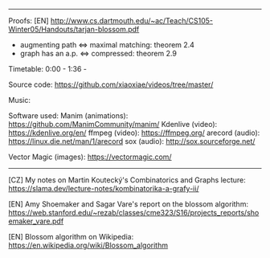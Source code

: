 <what the video is about>

------------------

Proofs: [EN] http://www.cs.dartmouth.edu/~ac/Teach/CS105-Winter05/Handouts/tarjan-blossom.pdf 
- augmenting path <=> maximal matching: theorem 2.4
- graph has an a.p. <=> compressed: theorem 2.9

Timetable:
0:00 - <something>
1:36 - <something else>

Source code:
https://github.com/xiaoxiae/videos/tree/master/<name-of-folder>

Music:
<credit the music used>

Software used:
Manim (animations): https://github.com/ManimCommunity/manim/
Kdenlive (video): https://kdenlive.org/en/
ffmpeg (video): https://ffmpeg.org/
arecord (audio): https://linux.die.net/man/1/arecord
sox (audio): http://sox.sourceforge.net/

Vector Magic (images): https://vectormagic.com/

------------------

[CZ] My notes on Martin Koutecký's Combinatorics and Graphs lecture:
https://slama.dev/lecture-notes/kombinatorika-a-grafy-ii/

[EN] Amy Shoemaker and Sagar Vare's report on the blossom algorithm:
https://web.stanford.edu/~rezab/classes/cme323/S16/projects_reports/shoemaker_vare.pdf 

[EN] Blossom algorithm on Wikipedia:
https://en.wikipedia.org/wiki/Blossom_algorithm
